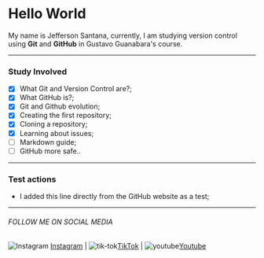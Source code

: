 # Hello World

My name is Jefferson Santana, currently, I am studying version control using **Git** and **GitHub** in Gustavo Guanabara's course.

---
### Study Involved

- [x] What Git and Version Control are?;
- [x] What GitHub is?;
- [x] Git and Github evolution;
- [x] Creating the first repository;
- [x] Cloning a repository;
- [x] Learning about issues;
- [ ] Markdown guide;
- [ ] GitHub more safe..

---
### Test actions
* I added this line directly from the GitHub website as a test;


---
###### FOLLOW ME ON SOCIAL MEDIA
![Instagram](https://github.com/jefsantanaa/Hello-World/assets/61391647/03112a90-aa12-4322-b83b-b599045ad937) [Instagram](https://www.instagram.com/jefsantanaa) 
| ![tik-tok](https://github.com/jefsantanaa/Hello-World/assets/61391647/6c87f559-14d2-471e-96f8-537678fdebb5)[TikTok](https://www.tiktok.com/@jefsantanaa) 
| ![youtube](https://github.com/jefsantanaa/Hello-World/assets/61391647/d7653995-2ca5-46cb-8b29-7f8521b72cb1)[Youtube](https://www.youtube.com/channel/UC_VdxpBn8HwrAPKKCwVHVig)

